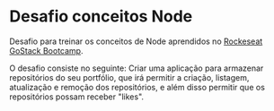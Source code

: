 # Desafio conceitos Node

Desafio para treinar os conceitos de Node aprendidos no <a href="https://rocketseat.com.br/bootcamp" target="_blank"> Rockeseat GoStack Bootcamp</a>.

O desafio consiste no seguinte: 
Criar uma aplicação para armazenar repositórios do seu portfólio, que irá permitir a criação, listagem, atualização e remoção dos repositórios, e além disso permitir que os repositórios possam receber "likes".
